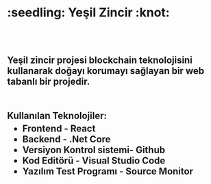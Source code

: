 <h1>:seedling: Yeşil Zincir :knot:</h1>
<br>
<br>
<h2>Yeşil zincir projesi blockchain teknolojisini kullanarak doğayı korumayı sağlayan bir web tabanlı bir projedir.<h2>
<br>
Kullanılan Teknolojiler:
  <ul style="margin-top: 5px">
    <li>Frontend - React</li>
    <li>Backend - .Net Core</li>
    <li>Versiyon Kontrol sistemi- Github</li>
    <li>Kod Editörü - Visual Studio Code</li>
    <li>Yazılım Test Programı - Source Monitor</li>
  </ul>
<br>
